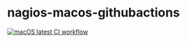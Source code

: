 # nagios-macos-githubactions
[![macOS latest CI workflow](https://github.com/githubfoam/nagios-macos-githubactions/actions/workflows/latest-wf.yml/badge.svg)](https://github.com/githubfoam/nagios-macos-githubactions/actions/workflows/latest-wf.yml)  

